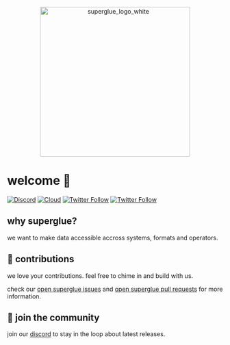 
<p align="center">
  <img src="https://github.com/user-attachments/assets/be0e65d4-dcd8-4133-9841-b08799e087e7" width="350" alt="superglue_logo_white">
</p>

# welcome 🍯

[![Discord](https://img.shields.io/discord/vUKnuhHtfW?color=7289da&label=Discord&logo=discord&logoColor=white)](https://discord.gg/vUKnuhHtfW)
[![Cloud](https://img.shields.io/badge/Cloud-☁️-blue)](https://superglue.cloud)
[![Twitter Follow](https://img.shields.io/twitter/follow/Adina?style=social)](https://x.com/adinagoerres)
[![Twitter Follow](https://img.shields.io/twitter/follow/Stefan?style=social)](https://x.com/SFaistenauer)


## why superglue?

we want to make data accessible accross systems, formats and operators.

## 🤝 contributions

we love your contributions. feel free to chime in and build with us.

check our [open superglue issues](https://github.com/superglue-ai/superglue/issues) and [open superglue pull requests](https://github.com/superglue-ai/superglue/pulls) for more information.

## 💬 join the community

join our [discord](https://discord.gg/vUKnuhHtfW) to stay in the loop about latest releases.
